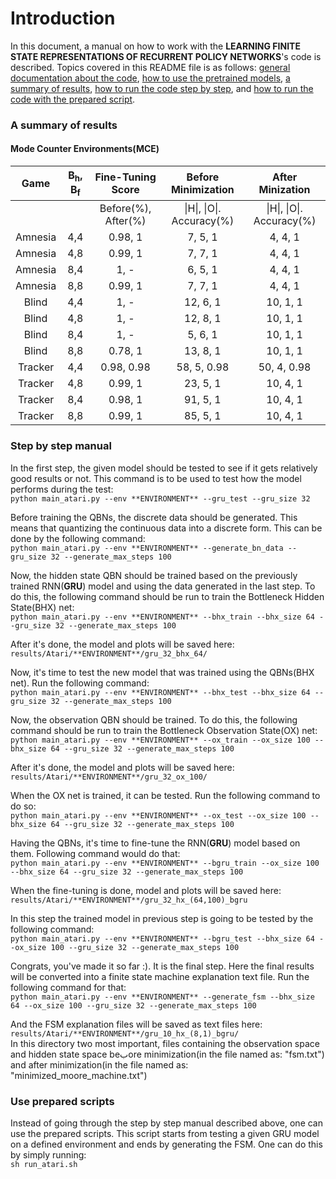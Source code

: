 # Introduction
In this document, a manual on how to work with the **LEARNING FINITE STATE REPRESENTATIONS OF RECURRENT POLICY NETWORKS**'s code is described.
Topics covered in this README file is as follows: [general documentation about the code](), [how to use the pretrained models](), [a summary of results](), [how to run the code step by step](#step-by-step-manual), and [how to run the code with the prepared script](#use-prepared-scripts).

### A summary of results
#### Mode Counter Environments(MCE)


|   Game	|   B<sub>h</sub>, B<sub>f</sub>    |   Fine-Tuning Score |  Before Minimization	|   After Minization    |
|:---------:|:---------------------------------:|:-------------------:|:-----------------------:|:---------------------:|
|          |                                  |  Before(%), After(%)|&#124;H&#124;, &#124;O&#124;. Accuracy(%)| &#124;H&#124;, &#124;O&#124;. Accuracy(%)|
|   Amnesia	|   4,4	|  0.98, 1 |    7, 5, 1 |  4, 4, 1 	|
|   Amnesia	|   4,8	|  0.99, 1 	|   7, 7, 1	|  4, 4, 1 	|
|  Amnesia 	|   8,4	|   1, -	|   6, 5, 1	|  4, 4, 1 	|
|   Amnesia	|   8,8	|   0.99, 1	|   7, 7, 1	|  4, 4, 1 	|
|   Blind	|   4,4	|  1, - 	|   12, 6, 1|  10, 1, 1	|
|   Blind	|   4,8	|  1, - 	|   12, 8, 1|  10, 1, 1	|
|  Blind 	|   8,4	|  1, - 	|   5, 6, 1|   10, 1, 1	|
|  Blind 	|   8,8	|  0.78, 1 	|   13, 8, 1|  10, 1, 1	|
|  Tracker 	|   4,4	|  0.98, 0.98 	|   58, 5, 0.98|  50, 4, 0.98|
|   Tracker	|   4,8	|  0.99, 1 	|   23, 5, 1|   10, 4, 1|
|   Tracker	|   8,4	|  0.98, 1 	|   91, 5, 1|   10, 4, 1|
|  Tracker 	|   8,8	|  0.99, 1 	|   85, 5, 1|   10, 4, 1|







### Step by step manual
In the first step, the given model should be tested to see if it gets relatively good results or not. This command is to be used to test how the model performs during the test:
<br/>`python main_atari.py --env **ENVIRONMENT** --gru_test --gru_size 32`

Before training the QBNs, the discrete data should be generated. This means that quantizing the continuous data into a discrete form. This can be done by the following command:
<br/>`python main_atari.py --env **ENVIRONMENT** --generate_bn_data --gru_size 32 --generate_max_steps 100`

Now, the hidden state QBN should be trained based on the previously trained RNN(**GRU**) model and using the data generated in the last step. To do this, the following command should be run to train the Bottleneck Hidden State(BHX) net:
<br/>`python main_atari.py --env **ENVIRONMENT** --bhx_train --bhx_size 64 --gru_size 32 --generate_max_steps 100`

After it's done, the model and plots will be saved here:
<br/>`results/Atari/**ENVIRONMENT**/gru_32_bhx_64/`

Now, it's time to test the new model that was trained using the QBNs(BHX net). Run the following command:
<br/>`python main_atari.py --env **ENVIRONMENT** --bhx_test --bhx_size 64 --gru_size 32 --generate_max_steps 100`

Now, the observation QBN should be trained. To do this, the following command should be run to train the Bottleneck Observation State(OX) net:
<br/>`python main_atari.py --env **ENVIRONMENT** --ox_train --ox_size 100 --bhx_size 64 --gru_size 32 --generate_max_steps 100`

After it's done, the model and plots will be saved here:
<br/>`results/Atari/**ENVIRONMENT**/gru_32_ox_100/`

When the OX net is trained, it can be tested. Run the following command to do so:
<br/>`python main_atari.py --env **ENVIRONMENT** --ox_test --ox_size 100 --bhx_size 64 --gru_size 32 --generate_max_steps 100`

Having the QBNs, it's time to fine-tune the RNN(**GRU**) model based on them. Following command would do that:
<br/>`python main_atari.py --env **ENVIRONMENT** --bgru_train --ox_size 100 --bhx_size 64 --gru_size 32 --generate_max_steps 100`

When the fine-tuning is done, model and plots will be saved here:
<br/>`results/Atari/**ENVIRONMENT**/gru_32_hx_(64,100)_bgru`

In this step the trained model in previous step is going to be tested by the following command:
<br/>`python main_atari.py --env **ENVIRONMENT** --bgru_test --bhx_size 64 --ox_size 100 --gru_size 32 --generate_max_steps 100`

Congrats, you've made it so far :). It is the final step. Here the final results will be converted into a finite state machine explanation text file. Run the following command for that:
<br/>`python main_atari.py --env **ENVIRONMENT** --generate_fsm --bhx_size 64 --ox_size 100 --gru_size 32 --generate_max_steps 100`

And the FSM explanation files will be saved as text files here:
<br/>`results/Atari/**ENVIRONMENT**/gru_10_hx_(8,1)_bgru/`
<br/>In this directory two most important, files containing the observation space and hidden state space beبore minimization(in the file named as: "fsm.txt") and after minimization(in the file named as: "minimized_moore_machine.txt")


### Use prepared scripts

Instead of going through the step by step manual described above, one can use the prepared scripts. This script starts from testing a given GRU model on a defined environment and ends by generating the FSM. One can do this by simply running:
<br/>`sh run_atari.sh` 

